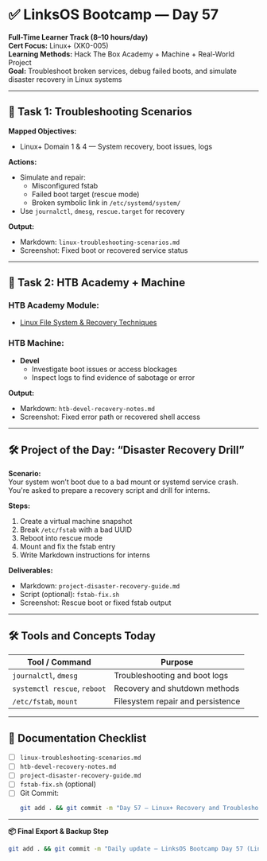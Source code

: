 # ✅ LinksOS Bootcamp — Day 57

**Full-Time Learner Track (8–10 hours/day)**  
**Cert Focus:** Linux+ (XK0-005)  
**Learning Methods:** Hack The Box Academy + Machine + Real-World Project  
**Goal:** Troubleshoot broken services, debug failed boots, and simulate disaster recovery in Linux systems

---

## 🔧 Task 1: Troubleshooting Scenarios

**Mapped Objectives:**  
- Linux+ Domain 1 & 4 — System recovery, boot issues, logs

**Actions:**  
- Simulate and repair:
  - Misconfigured fstab  
  - Failed boot target (rescue mode)  
  - Broken symbolic link in `/etc/systemd/system/`  
- Use `journalctl`, `dmesg`, `rescue.target` for recovery

**Output:**  
- Markdown: `linux-troubleshooting-scenarios.md`  
- Screenshot: Fixed boot or recovered service status

---

## 🧪 Task 2: HTB Academy + Machine

### HTB Academy Module:
- [Linux File System & Recovery Techniques](https://academy.hackthebox.com/module/105)

### HTB Machine:
- **Devel**  
  - Investigate boot issues or access blockages  
  - Inspect logs to find evidence of sabotage or error

**Output:**  
- Markdown: `htb-devel-recovery-notes.md`  
- Screenshot: Fixed error path or recovered shell access

---

## 🛠️ Project of the Day: “Disaster Recovery Drill”

**Scenario:**  
Your system won’t boot due to a bad mount or systemd service crash. You're asked to prepare a recovery script and drill for interns.

**Steps:**  
1. Create a virtual machine snapshot  
2. Break `/etc/fstab` with a bad UUID  
3. Reboot into rescue mode  
4. Mount and fix the fstab entry  
5. Write Markdown instructions for interns

**Deliverables:**  
- Markdown: `project-disaster-recovery-guide.md`  
- Script (optional): `fstab-fix.sh`  
- Screenshot: Rescue boot or fixed fstab output

---

## 🛠️ Tools and Concepts Today

| Tool / Command     | Purpose                                        |
|--------------------|------------------------------------------------|
| `journalctl`, `dmesg` | Troubleshooting and boot logs              |
| `systemctl rescue`, `reboot` | Recovery and shutdown methods        |
| `/etc/fstab`, `mount` | Filesystem repair and persistence          |

---

## 📁 Documentation Checklist

- [ ] `linux-troubleshooting-scenarios.md`  
- [ ] `htb-devel-recovery-notes.md`  
- [ ] `project-disaster-recovery-guide.md`  
- [ ] `fstab-fix.sh` (optional)  
- [ ] Git Commit:
  ```bash
  git add . && git commit -m "Day 57 – Linux+ Recovery and Troubleshooting Project" && git push origin main
  ```

---

**📦 Final Export & Backup Step**

```bash
git add . && git commit -m "Daily update – LinksOS Bootcamp Day 57 (Linux+ HTB + Recovery Project)" && git push origin main
```
